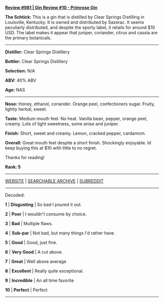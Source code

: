 
[**Review #981 | Gin Review #10 - Primrose Gin**]( https://t8ke.review/review-981-primrose-gin/)

**The Schtick:** This is a gin that is distilled by Clear Springs Distilling in Louisville, Kentucky. It is owned and distributed by Sazerac. It seems peculiarly distributed, and despite the sporty label, it retails for around $10 USD. The label makes it appear that juniper, coriander, citrus and cassia are the primary botanicals. 

-----

**Distiller:** Clear Springs Distillery

**Bottler:** Clear Springs Distillery

**Selection:** N/A

**ABV:**  40% ABV

**Age:** NAS 

-----

**Nose:**  Honey, ethanol, coriander. Orange peel, confectioners sugar. Fruity, lightly herbal, sweet. 

**Taste:** Medium mouth feel. No heat. Vanilla bean, pepper, orange peel, creamy. Lots of light sweetness, some anise and juniper. 

**Finish:** Short, sweet and creamy. Lemon, cracked pepper, cardamom. 

**Overall:** Great mouth feel despite a short finish. Shockingly enjoyable. Id keep buying this at $10 with little to no regret. 

Thanks for reading!

**Rank: 5**



-----

[WEBSITE](https://t8ke.review) | [SEARCHABLE ARCHIVE](https://t8ke.review/review-archive/) | [SUBREDDIT](https://reddit.com/r/t8kereviews)

-----

Decoded:

**1** | **Disgusting** | So bad I poured it out.

**2** | **Poor** | I wouldn't consume by choice.

**3** | **Bad** | Multiple flaws.

**4** | **Sub-par** | Not bad, but many things I'd rather have.

**5** | **Good** | Good, just fine.

**6** | **Very Good** | A cut above.

**7** | **Great** | Well above average

**8** | **Excellent** | Really quite exceptional.

**9** | **Incredible** | An all time favorite

**10** | **Perfect** | Perfect

----

